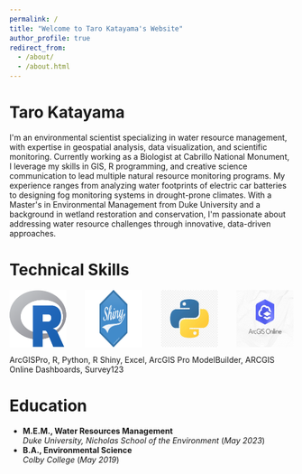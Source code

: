 ```yaml
---
permalink: /
title: "Welcome to Taro Katayama's Website"
author_profile: true
redirect_from: 
  - /about/
  - /about.html
---
```


# Taro Katayama

I'm an environmental scientist specializing in water resource management, with expertise in geospatial analysis, data visualization, and scientific monitoring. Currently working as a Biologist at Cabrillo National Monument, I leverage my skills in GIS, R programming, and creative science communication to lead multiple natural resource monitoring programs. My experience ranges from analyzing water footprints of electric car batteries to designing fog monitoring systems in drought-prone climates. With a Master's in Environmental Management from Duke University and a background in wetland restoration and conservation, I'm passionate about addressing water resource challenges through innovative, data-driven approaches.

Technical Skills
======

<div style="display: flex; justify-content: space-between; flex-wrap: wrap;">
  <img src="images/R_logo.png" alt="Image 1" style="max-width: 20%; height: auto;">
  <img src="images/shiny-logo.png" alt="Image 2" style="max-width: 20%; height: auto;">
  <img src="images/python.webp" alt="Image 3" style="max-width: 20%; height: auto;">
  <img src="images/GISONLINE.jpeg" alt="Image 4" style="max-width: 20%; height: auto;">
</div>

ArcGISPro, R, Python, R Shiny, Excel, ArcGIS Pro ModelBuilder, ARCGIS Online Dashboards, Survey123

Education
======
- **M.E.M., Water Resources Management**  
  *Duke University, Nicholas School of the Environment* (_May 2023_)  
- **B.A., Environmental Science**  
  *Colby College* (_May 2019_)  

